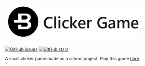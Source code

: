 # ![Bytecoin Clicker Banner](https://github.com/Michar0/bytecoinclicker/blob/master/images/readme-banner.png)

[![GitHub issues](https://img.shields.io/github/issues/Michar0/bytecoinclicker.svg?style=flat-square)](https://github.com/Michar0/bytecoinclicker/issues) [![GitHub stars](https://img.shields.io/github/stars/Michar0/bytecoinclicker.svg?style=flat-square)](https://github.com/Michar0/bytecoinclicker/stargazers)

A small clicker game made as a school project.
Play this game [here](https://michar0.github.io/bytecoinclicker/)
